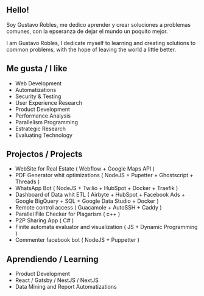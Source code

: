 ## Hello! 

Soy Gustavo Robles, me dedico aprender y crear soluciones a problemas comunes, con la epseranza de dejar el mundo un poquito mejor.

I am Gustavo Robles, I dedicate myself to learning and creating solutions to common problems, with the hope of leaving the world a little better.

## Me gusta / I like

* Web Development
* Automatizations
* Security & Testing
* User Experience Research
* Product Development
* Performance Analysis
* Parallelism Programming 
* Estrategic Research
* Evaluating Technology

## Projectos / Projects

* WebSite for Real Estate ( Webflow + Google Maps API )
* PDF Generator whit optimizations ( NodeJS + Pupetter + Ghostscript + Threads )
* WhatsApp Bot ( NodeJS + Twilio + HubSpot + Docker + Traefik )
* Dashboard of Data whit ETL ( Airbyte + HubSpot + Facebook Ads + Google BigQuery + SQL + Google Data Studio + Docker ) 
* Remote control access ( Guacamole + AutoSSH + Caddy )
* Parallel File Checker for Plagarism ( c++ )
* P2P Sharing App ( C# ) 
* Finite automata evaluator and visualization ( JS + Dynamic Programming ) 
* Commenter facebook bot  ( NodeJS + Puppetter )

## Aprendiendo / Learning

* Product Development
* React / Gatsby / NestJS / NextJS
* Data Mining and Report Automatizations

<!--
**CodeSugar/CodeSugar** is a ✨ _special_ ✨ repository because its `README.md` (this file) appears on your GitHub profile.

Here are some ideas to get you started:

- 🔭 I’m currently working on ...
- 🌱 I’m currently learning ...
- 👯 I’m looking to collaborate on ...
- 🤔 I’m looking for help with ...
- 💬 Ask me about ...
- 📫 How to reach me: ...
- 😄 Pronouns: ...
- ⚡ Fun fact: ...
-->
